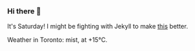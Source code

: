 ### Hi there :wave:

It's Saturday! I might be fighting with Jekyll to make [this](https://swissclubtoronto.ca) better.

Weather in Toronto: mist, at +15°C.
